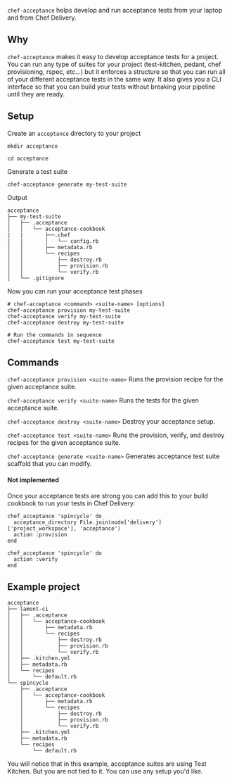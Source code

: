`chef-acceptance` helps develop and run acceptance tests from your laptop and from Chef Delivery.

## Why

`chef-acceptance` makes it easy to develop acceptance tests for a project. You can run any type of suites for your project (test-kitchen, pedant, chef provisioning, rspec, etc...) but it enforces a structure so that you can run all of your different acceptance tests in the same way. It also gives you a CLI interface so that you can build your tests without breaking your pipeline until they are ready.

## Setup

Create an `acceptance` directory to your project
```
mkdir acceptance

cd acceptance
```

Generate a test suite
```
chef-acceptance generate my-test-suite
```

Output
```
acceptance
├── my-test-suite
│   ├── .acceptance
│   │   └── acceptance-cookbook
|   |       ├──.chef
|   |       │   └── config.rb
│   │       ├── metadata.rb
│   │       └── recipes
│   │           ├── destroy.rb
│   │           ├── provision.rb
│   │           └── verify.rb
│   └── .gitignore

```

Now you can run your acceptance test phases
```
# chef-acceptance <command> <suite-name> [options]
chef-acceptance provision my-test-suite
chef-acceptance verify my-test-suite
chef-acceptance destroy my-test-suite
```

```
# Run the commands in sequence
chef-acceptance test my-test-suite
```

## Commands

`chef-acceptance provision <suite-name>`
Runs the provision recipe for the given acceptance suite.

`chef-acceptance verify <suite-name>`
Runs the tests for the given acceptance suite.

`chef-acceptance destroy <suite-name>`
Destroy your acceptance setup.

`chef-acceptance test <suite-name>`
Runs the provision, verify, and destroy recipes for the given acceptance suite.

`chef-acceptance generate <suite-name>`
Generates acceptance test suite scaffold that you can modify.

#### Not implemented

Once your acceptance tests are strong you can add this to your build cookbook to run your tests in Chef Delivery:

```
chef_acceptance 'spincycle' do
  acceptance_directory File.join(node['delivery']['project_workspace'], 'acceptance')
  action :provision
end

chef_acceptance 'spincycle' do
  action :verify
end
```

## Example project
```
acceptance
├── lamont-ci
│   ├── .acceptance
│   │   └── acceptance-cookbook
│   │       ├── metadata.rb
│   │       └── recipes
│   │           ├── destroy.rb
│   │           ├── provision.rb
│   │           └── verify.rb
│   ├── .kitchen.yml
│   ├── metadata.rb
│   └── recipes
│       └── default.rb
└── spincycle
    ├── .acceptance
    │   └── acceptance-cookbook
    │       ├── metadata.rb
    │       └── recipes
    │           ├── destroy.rb
    │           ├── provision.rb
    │           └── verify.rb
    ├── .kitchen.yml
    ├── metadata.rb
    └── recipes
        └── default.rb
```

You will notice that in this example, acceptance suites are using Test Kitchen. But you are not tied to it. You can use any setup you'd like.

